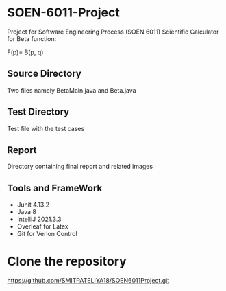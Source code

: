 # SOEN-6011-Project
Project for Software Engineering Process (SOEN 6011)
Scientific Calculator for Beta function:

F(p)= B(p, q)

## Source Directory 
Two files namely BetaMain.java and Beta.java

## Test Directory
Test file with the test cases

## Report
Directory containing final report and related images

## Tools and FrameWork

+ Junit 4.13.2
+ Java 8
+ IntelliJ 2021.3.3
+ Overleaf for Latex
+ Git for Verion Control

# Clone the repository
https://github.com/SMITPATELIYA18/SOEN6011Project.git

